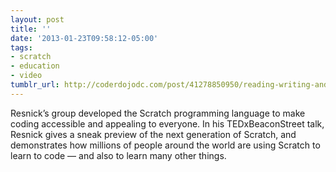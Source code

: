 ```yaml
---
layout: post
title: ''
date: '2013-01-23T09:58:12-05:00'
tags:
- scratch
- education
- video
tumblr_url: http://coderdojodc.com/post/41278850950/reading-writing-and-programming
---
```


Resnick’s group developed the Scratch programming language to make coding accessible and appealing to everyone. In his TEDxBeaconStreet talk, Resnick gives a sneak preview of the next generation of Scratch, and demonstrates how millions of people around the world are using Scratch to learn to code — and also to learn many other things.
